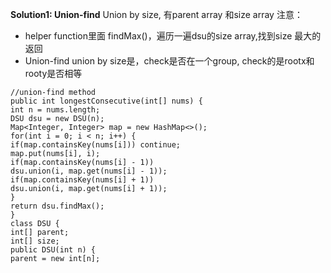 **Solution1: Union-find**
Union  by size, 有parent array 和size array
注意：
* helper function里面 findMax()，遍历一遍dsu的size array,找到size 最大的返回
* Union-find union by size是，check是否在一个group, check的是rootx和rooty是否相等
```
//union-find method
public int longestConsecutive(int[] nums) {
int n = nums.length;
DSU dsu = new DSU(n);
Map<Integer, Integer> map = new HashMap<>();
for(int i = 0; i < n; i++) {
if(map.containsKey(nums[i])) continue;
map.put(nums[i], i);
if(map.containsKey(nums[i] - 1))
dsu.union(i, map.get(nums[i] - 1));
if(map.containsKey(nums[i] + 1))
dsu.union(i, map.get(nums[i] + 1));
}
return dsu.findMax();
}
class DSU {
int[] parent;
int[] size;
public DSU(int n) {
parent = new int[n];